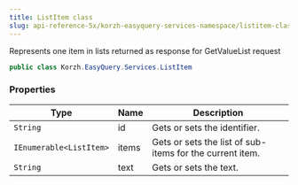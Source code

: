 ```yaml
---
title: ListItem class
slug: api-reference-5x/korzh-easyquery-services-namespace/listitem-class
---
```



Represents one item in lists returned as response for GetValueList request
```csharp
public class Korzh.EasyQuery.Services.ListItem

```

### Properties

| Type | Name | Description | 
| --- | --- | --- | 
| `String` | id | Gets or sets the identifier. | 
| `IEnumerable<ListItem>` | items | Gets or sets the list of sub-items for the current item. | 
| `String` | text | Gets or sets the text. |
